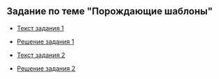 ## Задание по теме "Порождающие шаблоны"

- [Текст задания 1](https://github.com/netology-code/jd-homeworks/blob/master/structural/task1/README.md)
- [Решение задания 1](https://github.com/NataliaKubiak/Patterns_Structural/tree/main/src/main/java/task1)     

- [Текст задания 2](https://github.com/netology-code/jd-homeworks/tree/master/structural/task2)
- [Решение задания 2](https://github.com/NataliaKubiak/Patterns_Structural/tree/main/src/main/java/task2)
